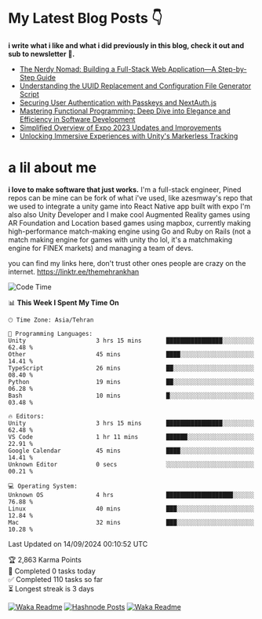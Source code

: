 # My Latest Blog Posts 👇
**i write what i like and what i did previously in this blog, check it out and sub to newsletter 🫡.**

<!-- HASHNODE_BLOG:START -->
- [The Nerdy Nomad: Building a Full-Stack Web Application—A Step-by-Step Guide](https://themehrankhan.hashnode.dev/the-nerdy-nomad-building-a-full-stack-web-applicationa-step-by-step-guide)
- [Understanding the UUID Replacement and Configuration File Generator Script](https://themehrankhan.hashnode.dev/understanding-the-uuid-replacement-and-configuration-file-generator-script)
- [Securing User Authentication with Passkeys and NextAuth.js](https://themehrankhan.hashnode.dev/securing-user-authentication-with-passkeys-and-nextauthjs)
- [Mastering Functional Programming: Deep Dive into Elegance and Efficiency in Software Development](https://themehrankhan.hashnode.dev/mastering-functional-programming-deep-dive-into-elegance-and-efficiency-in-software-development)
- [Simplified Overview of Expo 2023 Updates and Improvements](https://themehrankhan.hashnode.dev/expo-2023-updates-and-features-summary)
- [Unlocking Immersive Experiences with Unity's Markerless Tracking](https://themehrankhan.hashnode.dev/unlocking-immersive-experiences-with-unitys-markerless-tracking)

<!-- HASHNODE_BLOG:END -->

# a lil about me
**i love to make  software that just works.**
I'm a full-stack engineer, Pined repos can be mine can be fork of what i've used, like azesmway's repo that we used to integrate a unity game into React Native app built with expo I'm also also Unity Developer and I make cool Augmented Reality games using AR Foundation and Location based games using mapbox, currently making high-performance match-making engine using Go and Ruby on Rails (not a match making engine for games with unity tho lol, it's a matchmaking engine for FINEX markets) and managing a team of devs.

you can find my links here, don't trust other ones people are crazy on the internet.
https://linktr.ee/themehrankhan

<!--START_SECTION:waka-->
![Code Time](http://img.shields.io/badge/Code%20Time-621%20hrs%2013%20mins-blue)

📊 **This Week I Spent My Time On** 

```text
🕑︎ Time Zone: Asia/Tehran

💬 Programming Languages: 
Unity                    3 hrs 15 mins       ████████████████░░░░░░░░░   62.48 % 
Other                    45 mins             ████░░░░░░░░░░░░░░░░░░░░░   14.41 % 
TypeScript               26 mins             ██░░░░░░░░░░░░░░░░░░░░░░░   08.40 % 
Python                   19 mins             ██░░░░░░░░░░░░░░░░░░░░░░░   06.28 % 
Bash                     10 mins             █░░░░░░░░░░░░░░░░░░░░░░░░   03.48 % 

🔥 Editors: 
Unity                    3 hrs 15 mins       ████████████████░░░░░░░░░   62.48 % 
VS Code                  1 hr 11 mins        ██████░░░░░░░░░░░░░░░░░░░   22.91 % 
Google Calendar          45 mins             ████░░░░░░░░░░░░░░░░░░░░░   14.41 % 
Unknown Editor           0 secs              ░░░░░░░░░░░░░░░░░░░░░░░░░   00.21 % 

💻 Operating System: 
Unknown OS               4 hrs               ███████████████████░░░░░░   76.88 % 
Linux                    40 mins             ███░░░░░░░░░░░░░░░░░░░░░░   12.84 % 
Mac                      32 mins             ███░░░░░░░░░░░░░░░░░░░░░░   10.28 % 
```


 Last Updated on 14/09/2024 00:10:52 UTC
<!--END_SECTION:waka-->

<!-- TODO-IST:START -->
🏆  2,863 Karma Points           
🌸  Completed 0 tasks today           
✅  Completed 110 tasks so far           
⏳  Longest streak is 3 days
<!-- TODO-IST:END -->

[![Waka Readme](https://github.com/TheMehranKhan/themehrankhan/actions/workflows/main.yml/badge.svg)](https://github.com/TheMehranKhan/themehrankhan/actions/workflows/main.yml)
[![Hashnode Posts](https://github.com/TheMehranKhan/themehrankhan/actions/workflows/hashnode.yml/badge.svg)](https://github.com/TheMehranKhan/themehrankhan/actions/workflows/hashnode.yml)
[![Waka Readme](https://github.com/TheMehranKhan/themehrankhan/actions/workflows/waka.yml/badge.svg)](https://github.com/TheMehranKhan/themehrankhan/actions/workflows/waka.yml)
